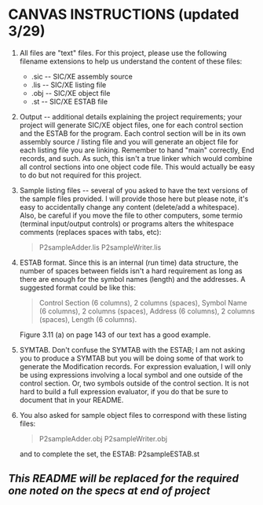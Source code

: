 
# CANVAS INSTRUCTIONS (updated 3/29)

 1. All files are "text" files. For this project, please use the following filename extensions to help us understand the content of these files:
    * .sic -- SIC/XE assembly source
    * .lis -- SIC/XE listing file
    * .obj -- SIC/XE object file
    * .st -- SIC/XE ESTAB file

2. Output -- additional details explaining the project requirements; your project will generate SIC/XE object files, one for each control section and the ESTAB for the program. Each control section will be in its own assembly source / listing file and you will generate an object file for each listing file you are linking. Remember to hand "main" correctly, End records, and such. As such, this isn't a true linker which would combine all control sections into one object code file. This would actually be easy to do but not required for this project.

3.  Sample listing files -- several of you asked to have the text versions of the sample files provided. I will provide those here but please note, it's easy to accidentally change any content (delete/add a whitespace). Also, be careful if you move the file to other computers, some termio (terminal input/output controls) or programs alters the whitespace comments (replaces spaces with tabs, etc):
	>P2sampleAdder.lis
	>P2sampleWriter.lis


4. ESTAB format. Since this is an internal (run time) data structure, the number of spaces between fields isn't a hard requirement as long as there are enough for the symbol names (length) and the addresses. A suggested format could be like this:

	>Control Section (6 columns), 2 columns (spaces), Symbol Name (6 														columns), 2 columns (spaces), Address (6 columns), 2 columns (spaces), 			Length (6 columns).

    Figure 3.11 (a) on page 143 of our text has a good example.



5. SYMTAB. Don't confuse the SYMTAB with the ESTAB; I am not asking you to produce a SYMTAB but you will be doing some of that work to generate the Modification records. For expression evaluation, I will only be using expressions involving a local symbol and one outside of the control section. Or, two symbols outside of the control section. It is not hard to build a full expression evaluator, if you do that be sure to document that in your README.



6. You also asked for sample object files to correspond with these listing files:

	>P2sampleAdder.obj
	>P2sampleWriter.obj



	and to complete the set, the ESTAB: P2sampleESTAB.st


## ***This README will be replaced for the required one noted on the specs at end of project***